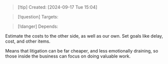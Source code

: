 
>[!tip] Created: [2024-09-17 Tue 15:04]

>[!question] Targets: 

>[!danger] Depends: 

Estimate the costs to the other side, as well as our own.
Set goals like delay, cost, and other items.

Means that litigation can be far cheaper, and less emotionally draining, so those inside the business can focus on doing valuable work.